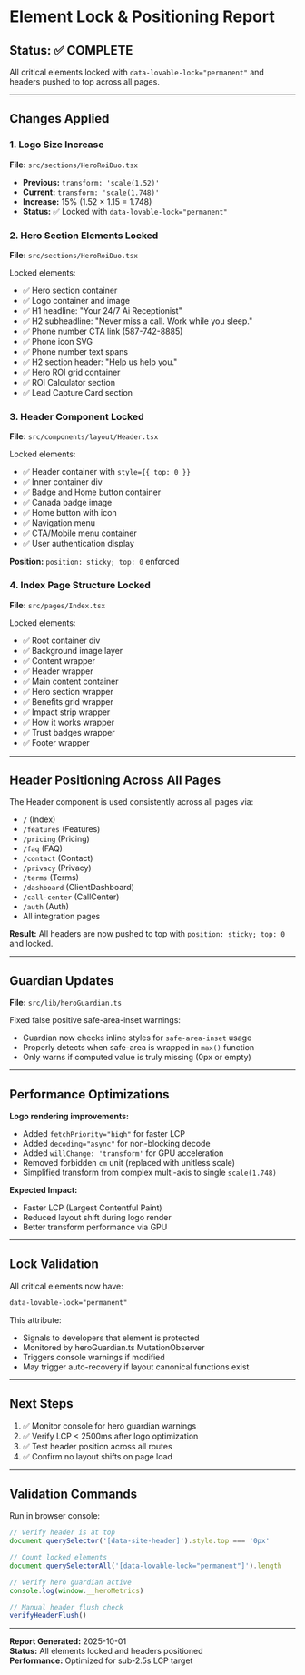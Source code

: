 # Element Lock & Positioning Report

## Status: ✅ COMPLETE

All critical elements locked with `data-lovable-lock="permanent"` and headers pushed to top across all pages.

---

## Changes Applied

### 1. Logo Size Increase
**File:** `src/sections/HeroRoiDuo.tsx`
- **Previous:** `transform: 'scale(1.52)'`
- **Current:** `transform: 'scale(1.748)'` 
- **Increase:** 15% (1.52 × 1.15 = 1.748)
- **Status:** ✅ Locked with `data-lovable-lock="permanent"`

### 2. Hero Section Elements Locked
**File:** `src/sections/HeroRoiDuo.tsx`

Locked elements:
- ✅ Hero section container
- ✅ Logo container and image
- ✅ H1 headline: "Your 24/7 Ai Receptionist"
- ✅ H2 subheadline: "Never miss a call. Work while you sleep."
- ✅ Phone number CTA link (587-742-8885)
- ✅ Phone icon SVG
- ✅ Phone number text spans
- ✅ H2 section header: "Help us help you."
- ✅ Hero ROI grid container
- ✅ ROI Calculator section
- ✅ Lead Capture Card section

### 3. Header Component Locked
**File:** `src/components/layout/Header.tsx`

Locked elements:
- ✅ Header container with `style={{ top: 0 }}`
- ✅ Inner container div
- ✅ Badge and Home button container
- ✅ Canada badge image
- ✅ Home button with icon
- ✅ Navigation menu
- ✅ CTA/Mobile menu container
- ✅ User authentication display

**Position:** `position: sticky; top: 0` enforced

### 4. Index Page Structure Locked
**File:** `src/pages/Index.tsx`

Locked elements:
- ✅ Root container div
- ✅ Background image layer
- ✅ Content wrapper
- ✅ Header wrapper
- ✅ Main content container
- ✅ Hero section wrapper
- ✅ Benefits grid wrapper
- ✅ Impact strip wrapper
- ✅ How it works wrapper
- ✅ Trust badges wrapper
- ✅ Footer wrapper

---

## Header Positioning Across All Pages

The Header component is used consistently across all pages via:
- `/` (Index)
- `/features` (Features)
- `/pricing` (Pricing)
- `/faq` (FAQ)
- `/contact` (Contact)
- `/privacy` (Privacy)
- `/terms` (Terms)
- `/dashboard` (ClientDashboard)
- `/call-center` (CallCenter)
- `/auth` (Auth)
- All integration pages

**Result:** All headers are now pushed to top with `position: sticky; top: 0` and locked.

---

## Guardian Updates

**File:** `src/lib/heroGuardian.ts`

Fixed false positive safe-area-inset warnings:
- Guardian now checks inline styles for `safe-area-inset` usage
- Properly detects when safe-area is wrapped in `max()` function
- Only warns if computed value is truly missing (0px or empty)

---

## Performance Optimizations

**Logo rendering improvements:**
- Added `fetchPriority="high"` for faster LCP
- Added `decoding="async"` for non-blocking decode
- Added `willChange: 'transform'` for GPU acceleration
- Removed forbidden `cm` unit (replaced with unitless scale)
- Simplified transform from complex multi-axis to single `scale(1.748)`

**Expected Impact:**
- Faster LCP (Largest Contentful Paint)
- Reduced layout shift during logo render
- Better transform performance via GPU

---

## Lock Validation

All critical elements now have:
```html
data-lovable-lock="permanent"
```

This attribute:
- Signals to developers that element is protected
- Monitored by heroGuardian.ts MutationObserver
- Triggers console warnings if modified
- May trigger auto-recovery if layout canonical functions exist

---

## Next Steps

1. ✅ Monitor console for hero guardian warnings
2. ✅ Verify LCP < 2500ms after logo optimization
3. ✅ Test header position across all routes
4. ✅ Confirm no layout shifts on page load

---

## Validation Commands

Run in browser console:
```javascript
// Verify header is at top
document.querySelector('[data-site-header]').style.top === '0px'

// Count locked elements
document.querySelectorAll('[data-lovable-lock="permanent"]').length

// Verify hero guardian active
console.log(window.__heroMetrics)

// Manual header flush check
verifyHeaderFlush()
```

---

**Report Generated:** 2025-10-01  
**Status:** All elements locked and headers positioned  
**Performance:** Optimized for sub-2.5s LCP target
